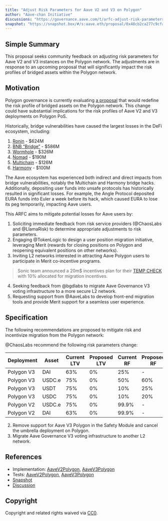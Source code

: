 ```yaml
---
title: "Adjust Risk Parameters for Aave V2 and V3 on Polygon"
author: "Aave-chan Initiative"
discussions: "https://governance.aave.com/t/arfc-adjust-risk-parameters-for-aave-v2-and-v3-on-polygon/20211"
snapshot: "https://snapshot.box/#/s:aave.eth/proposal/0x48cb2ca277c9cfa0855e8561878836eea182e45dea0e140c03786e533519c2dc"
---
```


## Simple Summary

This proposal seeks community feedback on adjusting risk parameters for Aave V2 and V3 instances on the Polygon network. The adjustments are in response to an upcoming proposal that will significantly impact the risk profiles of bridged assets within the Polygon network.

## Motivation

Polygon governance is currently evaluating [a proposal](https://forum.polygon.technology/t/pre-pip-polygon-pos-bridge-liquidity-program/20284) that would redefine the risk profile of bridged assets on the Polygon network. This change could have substantial implications for the risk profiles of Aave V2 and V3 deployments on Polygon PoS.

Historically, bridge vulnerabilities have caused the largest losses in the DeFi ecosystem, including:

1. [Ronin](https://rekt.news/ronin-rekt/) - $624M
2. [BNB “Bridge”](https://rekt.news/bnb-bridge-rekt/) - $586M
3. [Wormhole](https://rekt.news/wormhole-rekt/) - $326M
4. [Nomad](https://rekt.news/nomad-rekt/) - $190M
5. [Multichain](https://rekt.news/multichain-rekt2/) - $126M
6. [Harmony](https://rekt.news/harmony-rekt/) - $100M

The Aave ecosystem has experienced both indirect and direct impacts from bridge vulnerabilities, notably the Multichain and Harmony bridge hacks. Additionally, depositing user funds into unsafe protocols has historically resulted in significant losses. For example, the Angle Protocol deposited EURA funds into Euler a week before its hack, which caused EURA to lose its peg temporarily, impacting Aave users.

This ARFC aims to mitigate potential losses for Aave users by:

1. Soliciting immediate feedback from risk service providers (@ChaosLabs and @LlamaRisk) to determine appropriate adjustments to risk parameters.
2. Engaging @TokenLogic to design a user position migration initiative, leveraging Merit (rewards for closing positions on Polygon and reopening equivalent positions on other networks).
3. Inviting L2 networks interested in attracting Aave Polygon users to participate in Merit co-incentive programs.

> Sonic team announced a 20m$ incentives plan for their [TEMP CHECK](https://governance.aave.com/t/temp-check-deploy-aave-v3-on-sonic/20259) with 10% allocated for migration incentives.

4. Seeking feedback from @bgdlabs to migrate Aave Governance V3 voting infrastructure to a more secure L2 network.
5. Requesting support from @AaveLabs to develop front-end migration tools and provide Merit support for a seamless user experience.

## Specification

The following recommendations are proposed to mitigate risk and incentivize migration from the Polygon network:

@ChaosLabs recommend the following risk parameters change:

| Deployment | Asset  | Current LTV | Proposed LTV | Current RF | Proposed RF |
| ---------- | ------ | ----------- | ------------ | ---------- | ----------- |
| Polygon V3 | DAI    | 63%         | 0%           | 25%        | -           |
| Polygon V3 | USDC.e | 75%         | 0%           | 50%        | 60%         |
| Polygon V3 | USDT   | 75%         | 0%           | 10%        | 25%         |
| Polygon V3 | USDC   | 75%         | 0%           | 10%        | 20%         |
| Polygon V2 | USDC.e | 75%         | 0%           | 99.9%      | -           |
| Polygon V2 | DAI    | 63%         | 0%           | 99.9%      | -           |

2. Remove support for Aave V3 Polygon in the Safety Module and cancel the umbrella deployment on Polygon.
3. Migrate Aave Governance V3 voting infrastructure to another L2 network.

## References

- Implementation: [AaveV2Polygon](https://github.com/bgd-labs/aave-proposals-v3/blob/main/src/20250210_Multi_AdjustRiskParametersForAaveV2AndV3OnPolygon/AaveV2Polygon_AdjustRiskParametersForAaveV2AndV3OnPolygon_20250210.sol), [AaveV3Polygon](https://github.com/bgd-labs/aave-proposals-v3/blob/main/src/20250210_Multi_AdjustRiskParametersForAaveV2AndV3OnPolygon/AaveV3Polygon_AdjustRiskParametersForAaveV2AndV3OnPolygon_20250210.sol)
- Tests: [AaveV2Polygon](https://github.com/bgd-labs/aave-proposals-v3/blob/main/src/20250210_Multi_AdjustRiskParametersForAaveV2AndV3OnPolygon/AaveV2Polygon_AdjustRiskParametersForAaveV2AndV3OnPolygon_20250210.t.sol), [AaveV3Polygon](https://github.com/bgd-labs/aave-proposals-v3/blob/main/src/20250210_Multi_AdjustRiskParametersForAaveV2AndV3OnPolygon/AaveV3Polygon_AdjustRiskParametersForAaveV2AndV3OnPolygon_20250210.t.sol)
- [Snapshot](https://snapshot.box/#/s:aave.eth/proposal/0x48cb2ca277c9cfa0855e8561878836eea182e45dea0e140c03786e533519c2dc)
- [Discussion](https://governance.aave.com/t/arfc-adjust-risk-parameters-for-aave-v2-and-v3-on-polygon/20211)

## Copyright

Copyright and related rights waived via [CC0](https://creativecommons.org/publicdomain/zero/1.0/).

